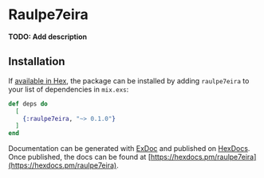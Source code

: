 # Raulpe7eira

**TODO: Add description**

## Installation

If [available in Hex](https://hex.pm/docs/publish), the package can be installed
by adding `raulpe7eira` to your list of dependencies in `mix.exs`:

```elixir
def deps do
  [
    {:raulpe7eira, "~> 0.1.0"}
  ]
end
```

Documentation can be generated with [ExDoc](https://github.com/elixir-lang/ex_doc)
and published on [HexDocs](https://hexdocs.pm). Once published, the docs can
be found at [https://hexdocs.pm/raulpe7eira](https://hexdocs.pm/raulpe7eira).

